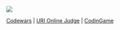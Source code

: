 <img src="https://www.codewars.com/users/rodrigo%20ruan/badges/large" href="https://www.codewars.com/users/rodrigo%20ruan" target="_blank" />

<a href="https://www.codewars.com/users/rodrigo%20ruan">Codewars</a> |
<a href="https://www.beecrowd.com.br/judge/pt/profile/544334">URI Online Judge</a> |
<a href="https://www.codingame.com/profile/72398efce9e8fff752e10af0f47415381021524">CodinGame</a>
